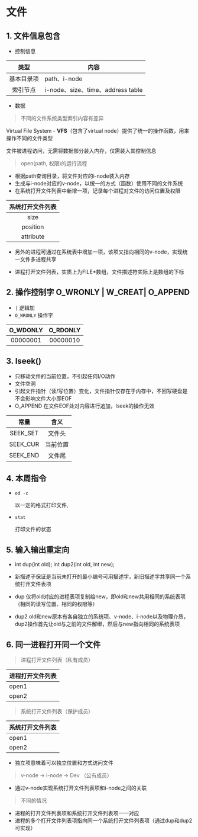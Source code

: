 # 文件

## 1. 文件信息包含

+ 控制信息

|类型|内容|
|:-:|-|
|基本目录项|path、i-node|
|索引节点|i-node、size、time、address table|


+ 数据


> 不同的文件系统类型索引内容有差异

Virtual File System - **VFS**（包含了virtual node）提供了统一的操作函数，用来操作不同的文件类型

文件被进程访问，无需将数据部分装入内存，仅需装入其控制信息

> open(path, 权限)的运行流程

+ 根据path查询目录，将文件对应的i-node装入内存
+ 生成与i-node对应的v-node，以统一的方式（函数）使用不同的文件系统
+ 在系统打开文件列表中新增一项，记录每个进程对文件的访问位置及权限

|系统打开文件列表|
|:-:|
|size|
|position|
|attribute|

+ 另外的进程可通过在系统表中增加一项，该项又指向相同的v-node，实现统一文件多进程共享

+ 进程打开文件列表，实质上为FILE*数组，文件描述符实际上是数组的下标

## 2. 操作控制字 O\_WRONLY | W\_CREAT| O\_APPEND

+ `|` 逻辑加
+ `O_WRONLY` 操作字

|O_WDONLY|O_RDONLY|
|:-:|:-:|
|00000001|00000010|


## 3. lseek()

+ 只移动文件的当前位置，不引起任何I/O动作
+ 文件空洞
+ 引起文件指针（读/写位置）变化，文件指针仅存在于内存中，不回写硬盘是不会影响文件大小即EOF
+ O\_APPEND 在文件EOF处对内容进行追加，lseek的操作无效

|常量|含义|
|:-:|:-:|
|SEEK\_SET|文件头|
|SEEK\_CUR|当前位置
|SEEK\_END|文件尾|

## 4. 本周指令
 
+ `od -c`
  
  以一定的格式打印文件,

+ `stat`

  打印文件的状态

## 5. 输入输出重定向

+ int dup(int old); int dup2(int old, int new);

+ 新描述子保证是当前未打开的最小编号可用描述字，新旧描述字共享同一个系统打开文件表项

+ dup 仅将old对应的进程表项复制给new，即old和new共用相同的系统表项（相同的读写位置、相同的权限等）

+ dup2 old和new原本有各自独立的系统项、v-node、i-node以及物理介质，dup2操作首先让old与之前的文件解绑，然后与new指向相同的系统表项

## 6. 同一进程打开同一个文件

> 进程打开文件列表（私有成员）

|进程打开文件列表|
|-|
|open1|
|open2|

> 系统打开文件列表（保护成员）

|系统打开文件列表|
|-|
|open1|
|open2|

  + 独立项意味着可以独立位置和方式访问文件

> v-node -> i-node -> Dev （公有成员）

  + 通过v-node实现系统打开文件列表项和i-node之间的关联

> 不同的情况

  + 进程的打开文件列表项和系统打开文件列表项一一对应 
  + 进程的多个打开文件列表项指向同一个系统打开文件列表项（通过dup和dup2可实现）

